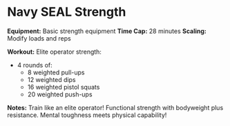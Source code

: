 # Navy SEAL Strength

**Equipment:** Basic strength equipment
**Time Cap:** 28 minutes
**Scaling:** Modify loads and reps

**Workout:**
Elite operator strength:
- 4 rounds of:
  - 8 weighted pull-ups
  - 12 weighted dips
  - 16 weighted pistol squats
  - 20 weighted push-ups

**Notes:** Train like an elite operator! Functional strength with bodyweight plus resistance. Mental toughness meets physical capability!